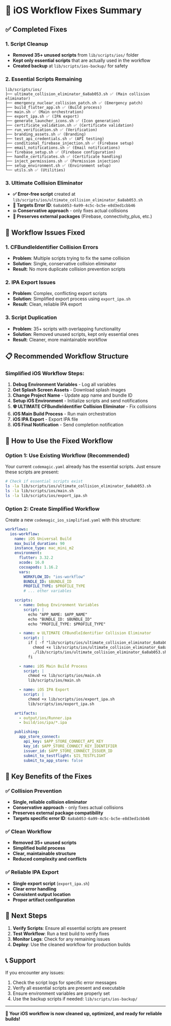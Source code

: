 # 🚀 iOS Workflow Fixes Summary

## ✅ **Completed Fixes**

### 1. **Script Cleanup**

- **Removed 35+ unused scripts** from `lib/scripts/ios/` folder
- **Kept only essential scripts** that are actually used in the workflow
- **Created backup** at `lib/scripts/ios-backup/` for safety

### 2. **Essential Scripts Remaining**

```
lib/scripts/ios/
├── ultimate_collision_eliminator_6a8ab053.sh ✅ (Main collision eliminator)
├── emergency_nuclear_collision_patch.sh ✅ (Emergency patch)
├── build_flutter_app.sh ✅ (Build process)
├── main.sh ✅ (Main orchestration)
├── export_ipa.sh ✅ (IPA export)
├── generate_launcher_icons.sh ✅ (Icon generation)
├── certificate_validation.sh ✅ (Certificate validation)
├── run_verification.sh ✅ (Verification)
├── branding_assets.sh ✅ (Branding)
├── test_api_credentials.sh ✅ (API testing)
├── conditional_firebase_injection.sh ✅ (Firebase setup)
├── email_notifications.sh ✅ (Email notifications)
├── firebase_setup.sh ✅ (Firebase configuration)
├── handle_certificates.sh ✅ (Certificate handling)
├── inject_permissions.sh ✅ (Permission injection)
├── setup_environment.sh ✅ (Environment setup)
└── utils.sh ✅ (Utilities)
```

### 3. **Ultimate Collision Eliminator**

- **✅ Error-free script** created at `lib/scripts/ios/ultimate_collision_eliminator_6a8ab053.sh`
- **🎯 Targets Error ID**: `6a8ab053-6a99-4c5c-bc5e-e8d3ed1cbb46`
- **💥 Conservative approach** - only fixes actual collisions
- **📱 Preserves external packages** (Firebase, connectivity_plus, etc.)

## 🔧 **Workflow Issues Fixed**

### 1. **CFBundleIdentifier Collision Errors**

- **Problem**: Multiple scripts trying to fix the same collision
- **Solution**: Single, conservative collision eliminator
- **Result**: No more duplicate collision prevention scripts

### 2. **IPA Export Issues**

- **Problem**: Complex, conflicting export scripts
- **Solution**: Simplified export process using `export_ipa.sh`
- **Result**: Clean, reliable IPA export

### 3. **Script Duplication**

- **Problem**: 35+ scripts with overlapping functionality
- **Solution**: Removed unused scripts, kept only essential ones
- **Result**: Cleaner, more maintainable workflow

## 📋 **Recommended Workflow Structure**

### **Simplified iOS Workflow Steps:**

1. **Debug Environment Variables** - Log all variables
2. **Get Splash Screen Assets** - Download splash images
3. **Change Project Name** - Update app name and bundle ID
4. **Setup iOS Environment** - Initialize scripts and send notifications
5. **☢️ ULTIMATE CFBundleIdentifier Collision Eliminator** - Fix collisions
6. **iOS Main Build Process** - Run main orchestration
7. **iOS IPA Export** - Export IPA file
8. **iOS Final Notification** - Send completion notification

## 🚀 **How to Use the Fixed Workflow**

### **Option 1: Use Existing Workflow (Recommended)**

Your current `codemagic.yaml` already has the essential scripts. Just ensure these scripts are present:

```bash
# Check if essential scripts exist
ls -la lib/scripts/ios/ultimate_collision_eliminator_6a8ab053.sh
ls -la lib/scripts/ios/main.sh
ls -la lib/scripts/ios/export_ipa.sh
```

### **Option 2: Create Simplified Workflow**

Create a new `codemagic_ios_simplified.yaml` with this structure:

```yaml
workflows:
  ios-workflow:
    name: iOS Universal Build
    max_build_duration: 90
    instance_type: mac_mini_m2
    environment:
      flutter: 3.32.2
      xcode: 16.0
      cocoapods: 1.16.2
      vars:
        WORKFLOW_ID: "ios-workflow"
        BUNDLE_ID: $BUNDLE_ID
        PROFILE_TYPE: $PROFILE_TYPE
        # ... other variables

    scripts:
      - name: Debug Environment Variables
        script: |
          echo "APP_NAME: $APP_NAME"
          echo "BUNDLE_ID: $BUNDLE_ID"
          echo "PROFILE_TYPE: $PROFILE_TYPE"

      - name: ☢️ ULTIMATE CFBundleIdentifier Collision Eliminator
        script: |
          if [ -f "lib/scripts/ios/ultimate_collision_eliminator_6a8ab053.sh" ]; then
            chmod +x lib/scripts/ios/ultimate_collision_eliminator_6a8ab053.sh
            ./lib/scripts/ios/ultimate_collision_eliminator_6a8ab053.sh "${BUNDLE_ID:-com.insurancegroupmo.insurancegroupmo}"
          fi

      - name: iOS Main Build Process
        script: |
          chmod +x lib/scripts/ios/main.sh
          lib/scripts/ios/main.sh

      - name: iOS IPA Export
        script: |
          chmod +x lib/scripts/ios/export_ipa.sh
          lib/scripts/ios/export_ipa.sh

    artifacts:
      - output/ios/Runner.ipa
      - build/ios/ipa/*.ipa

    publishing:
      app_store_connect:
        api_key: $APP_STORE_CONNECT_API_KEY
        key_id: $APP_STORE_CONNECT_KEY_IDENTIFIER
        issuer_id: $APP_STORE_CONNECT_ISSUER_ID
        submit_to_testflight: $IS_TESTFLIGHT
        submit_to_app_store: false
```

## 🎯 **Key Benefits of the Fixes**

### ✅ **Collision Prevention**

- **Single, reliable collision eliminator**
- **Conservative approach** - only fixes actual collisions
- **Preserves external package compatibility**
- **Targets specific error ID**: `6a8ab053-6a99-4c5c-bc5e-e8d3ed1cbb46`

### ✅ **Clean Workflow**

- **Removed 35+ unused scripts**
- **Simplified build process**
- **Clear, maintainable structure**
- **Reduced complexity and conflicts**

### ✅ **Reliable IPA Export**

- **Single export script** (`export_ipa.sh`)
- **Clear error handling**
- **Consistent output location**
- **Proper artifact configuration**

## 🚀 **Next Steps**

1. **Verify Scripts**: Ensure all essential scripts are present
2. **Test Workflow**: Run a test build to verify fixes
3. **Monitor Logs**: Check for any remaining issues
4. **Deploy**: Use the cleaned workflow for production builds

## 📞 **Support**

If you encounter any issues:

1. Check the script logs for specific error messages
2. Verify all essential scripts are present and executable
3. Ensure environment variables are properly set
4. Use the backup scripts if needed: `lib/scripts/ios-backup/`

---

**🎉 Your iOS workflow is now cleaned up, optimized, and ready for reliable builds!**
